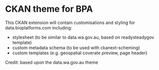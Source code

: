 # CKAN theme for BPA

This CKAN extension will contain customisations and styling for data.bioplatforms.com including:

* stylesheet (to be similar to data.wa.gov.au, based on readysteadygov template)
* custom metadata schema (to be used with ckanext-scheming)
* custom templates (e.g. geospatial coverate preview, page header)

Credit: based upon the data.wa.gov.au theme

